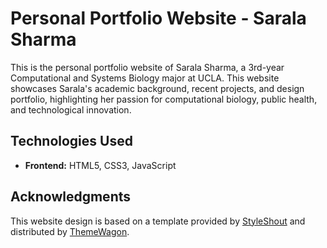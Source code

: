 # Personal Portfolio Website - Sarala Sharma

This is the personal portfolio website of Sarala Sharma, a 3rd-year Computational and Systems Biology major at UCLA. This website showcases Sarala's academic background, recent projects, and design portfolio, highlighting her passion for computational biology, public health, and technological innovation.

## Technologies Used

- **Frontend:** HTML5, CSS3, JavaScript

## Acknowledgments

This website design is based on a template provided by [StyleShout](https://www.styleshout.com/) and distributed by [ThemeWagon](https://themewagon.com).
